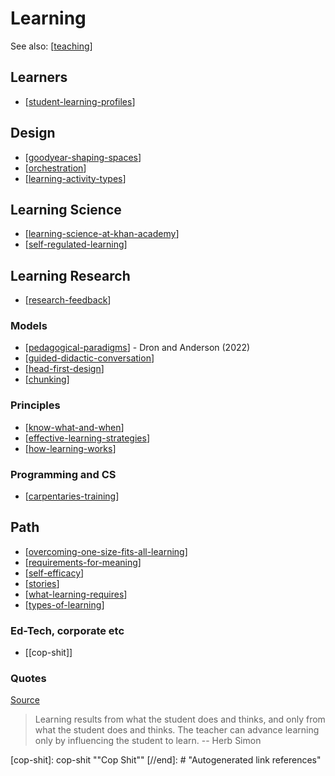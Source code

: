 # Learning
 
 See also: [[teaching]]

## Learners 

- [[student-learning-profiles]]

## Design

- [[goodyear-shaping-spaces]] 
- [[orchestration]]
- [[learning-activity-types]]

## Learning Science

- [[learning-science-at-khan-academy]]
- [[self-regulated-learning]]

## Learning Research

-  [[research-feedback]]

### Models

- [[pedagogical-paradigms]] - Dron and Anderson (2022)
- [[guided-didactic-conversation]]
- [[head-first-design]]
- [[chunking]]

### Principles

- [[know-what-and-when]]
- [[effective-learning-strategies]]
- [[how-learning-works]]

### Programming and CS

- [[carpentaries-training]]

## Path

- [[overcoming-one-size-fits-all-learning]]
- [[requirements-for-meaning]]
- [[self-efficacy]]
- [[stories]]
- [[what-learning-requires]]
- [[types-of-learning]]

### Ed-Tech, corporate etc

- [[cop-shit]]

### Quotes

[Source](https://eliterate.us/a-courseware-platform-for-expressing-pedagogical-intent/)
> Learning results from what the student does and thinks, and only from what the student does and thinks. The teacher can advance learning only by influencing the student to learn. -- Herb Simon

[//begin]: # "Autogenerated link references for markdown compatibility"
[teaching]: ../Teaching/teaching "Teaching"
[student-learning-profiles]: student-learning-profiles "Student Learning Profiles"
[goodyear-shaping-spaces]: ../Design/goodyear-shaping-spaces "Shaping Spaces - Peter Goodyear ALTC 2017 Keynote"
[orchestration]: ../../orchestration "Orchestration"
[learning-activity-types]: learning-activity-types "Learning activity types"
[learning-science-at-khan-academy]: learning-science/learning-science-at-khan-academy "Learning Sciences at Khan Academy"
[self-regulated-learning]: self-regulated-learning "Self Regulated Learning"
[research-feedback]: learning-research/research-feedback "Research on Feedback in Learning"
[pedagogical-paradigms]: pedagogical-paradigms "Pedagogical Paradigms"
[guided-didactic-conversation]: guided-didactic-conversation "Guided Didactic Conversation aka teaching-learning conversations"
[head-first-design]: head-first-design "Head First Design"
[chunking]: chunking "Chunking learning"
[know-what-and-when]: know-what-and-when "Help the learner know what, when and why to do something"
[effective-learning-strategies]: effective-learning-strategies "Effective learning strategies"
[how-learning-works]: how-learning-works "How learning works"
[carpentaries-training]: carpentaries-training "Carpentaries training course"
[overcoming-one-size-fits-all-learning]: overcoming-one-size-fits-all-learning "Overcoming one size fits all learning"
[requirements-for-meaning]: requirements-for-meaning "Requirements for meaning"
[self-efficacy]: self-efficacy "Self-efficacy"
[stories]: stories "Stories"
[what-learning-requires]: what-learning-requires "What learning requires"
[types-of-learning]: types-of-learning "Types of learning"
[cop-shit]: cop-shit ""Cop Shit""
[//end]: # "Autogenerated link references"